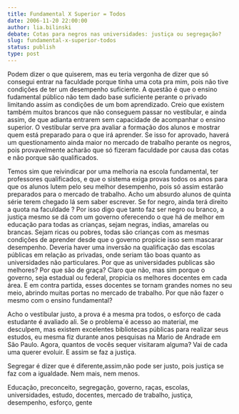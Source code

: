 ```yaml
---
title: Fundamental X Superior = Todos
date: 2006-11-20 22:00:00
author: lia.bilinski
debate: Cotas para negros nas universidades: justiça ou segregação? 
slug: fundamental-x-superior-todos
status: publish 
type: post
---
```


Podem dizer o que quiserem, mas eu teria vergonha de dizer que só consegui entrar na faculdade porque tinha uma cota pra mim, pois não tive condições de ter um desempenho suficiente. A questão é que o ensino fudamental público não tem dado base suficiente perante o privado limitando assim as condições de um bom aprendizado. Creio que existem também muitos brancos que não conseguem passar no vestibular, e ainda assim, de que adianta entrarem sem capacidade de acompanhar o ensino superior. O vestibular serve pra avaliar a formação dos alunos e mostrar quem está preparado para o que irá aprender. Se isso for aprovado, haverá um questionamento ainda maior no mercado de trabalho perante os negros, pois provavelmente acharão que só fizeram faculdade por causa das cotas e não porque são qualificados.   

  

Temos sim que reivindicar por uma melhoria na escola fundamental, ter professores qualificados, e que o sistema exiga provas todos os anos para que os alunos lutem pelo seu melhor desempenho, pois só assim estarão preparados para o mercado de trabalho. Acho um absurdo alunos de quinta série terem chegado lá sem saber escrever. Se for negro, ainda terá direito a quota na faculdade ? Por isso digo que tanto faz ser negro ou branco, a justiça mesmo se dá com um governo oferecendo o que há de melhor em educação para todas as crianças, sejam negras, indias, amarelas ou brancas. Sejam ricas ou pobres, todas são crianças com as mesmas condições de aprender desde que o governo propicie isso sem mascarar desempenho. Deveria haver uma inversão na qualificação das escolas públicas em relação as privadas, onde seriam tão boas quanto as universidades não particulares. Por que as universidades publicas são melhores? Por que são de graça? Claro que não, mas sim porque o governo, seja estadual ou federal, propicia os melhores docentes em cada área. E em contra partida, esses docentes se tornam grandes nomes no seu meio, abrindo muitas portas no mercado de trabalho. Por que não fazer o mesmo com o ensino fundamental?  

Acho o vestibular justo, a prova é a mesma pra todos, o esforço de cada estudante é avaliado ali. Se o problema´é acesso ao material, me desculpem, mas existem excelentes bibliotecas públicas para realizar seus estudos, eu mesma fiz durante anos pesquisas na Mario de Andrade em São Paulo. Agora, quantos de vocês sequer visitaram alguma? Vai de cada uma querer evoluir. E assim se faz a justiça.  

  

  

Segregar é dizer que é diferente,assim,não pode ser justo, pois justiça se faz com a igualdade. Nem mais, nem menos.  

  

Educação, preconceito, segregação, governo, raças, escolas, universidades, estudo, docentes, mercado de trabalho, justiça, desempenho, esforço, gente
